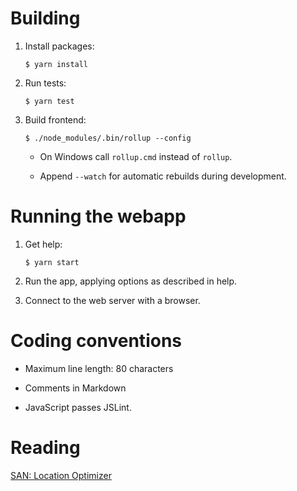 Building
========

 1. Install packages:

        $ yarn install

 2. Run tests:

        $ yarn test

 3. Build frontend:

        $ ./node_modules/.bin/rollup --config

      * On Windows call `rollup.cmd` instead of `rollup`.

      * Append `--watch` for automatic rebuilds during development.


Running the webapp
==================

 1. Get help:

        $ yarn start

 2. Run the app, applying options as described in help.

 3. Connect to the web server with a browser.


Coding conventions
==================

  * Maximum line length: 80 characters

  * Comments in Markdown

  * JavaScript passes JSLint.


Reading
=======

[SAN: Location Optimizer][1]

[1]: https://feklee.github.io/san/notes/145c7131-6c7f-49cb-8ecc-07658b5c4a96/
